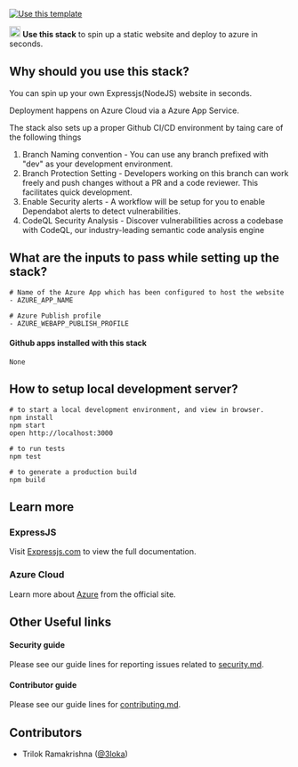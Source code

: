 [![Use this template](https://github.com/stack-instance/badge.svg)](https://github.com/stack-instance?stack_template_owner=3loka&stack_template_repo=nodejs-azureapp-rel-stack)
                                  

 <p>
    <img src="https://avatars.githubusercontent.com/u/6844498?s=200&v=4" height="20">
    <b>Use this stack</b> to spin up a static website and deploy to azure in seconds.
</p>


## Why should you use this stack?
You can spin up your own Expressjs(NodeJS) website in seconds. 

Deployment happens on Azure Cloud via a Azure App Service.

The stack also sets up a proper Github CI/CD environment by taing care of the following things
1. Branch Naming convention - You can use any branch prefixed with "dev" as your development environment. 
2. Branch Protection Setting - Developers working on this branch can work freely and push changes without a PR and a code reviewer. This facilitates quick development. 
3. Enable Security alerts - A workflow will be setup for you to enable Dependabot alerts to detect vulnerabilities.
4. CodeQL Security Analysis - Discover vulnerabilities across a codebase with CodeQL, our industry-leading semantic code analysis engine

## What are the inputs to pass while setting up the stack?
```
# Name of the Azure App which has been configured to host the website
- AZURE_APP_NAME

# Azure Publish profile
- AZURE_WEBAPP_PUBLISH_PROFILE
```

#### Github apps installed with this stack
```None```

## How to setup local development server?
```
# to start a local development environment, and view in browser.
npm install
npm start
open http://localhost:3000 

# to run tests
npm test

# to generate a production build
npm build
```

## Learn more 

### ExpressJS
Visit [Expressjs.com](https://expressjs.com) to view the full documentation.

### Azure Cloud
Learn more about [Azure](https://docs.microsoft.com/en-us/azure) from the official site.


## Other Useful links

#### Security guide
Please see our guide lines for reporting issues related to [security.md](/.github/stacks/security.md).

#### Contributor guide
Please see our guide lines for [contributing.md](/.github/stacks/contributing.md).

## Contributors 
- Trilok Ramakrishna ([@3loka](https://twitter.com/3loka))
